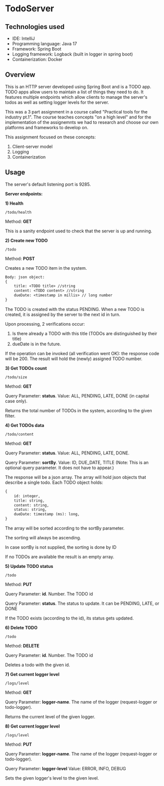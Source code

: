 # TodoServer

## Technologies used

* IDE: IntelliJ
* Programming language: Java 17
* Framework: Spring Boot
* Logging framework: Logback (built in logger in spring boot)
* Containerization: Docker

## Overview

This is an HTTP server developed using Spring Boot and is a TODO app. TODO apps allow users to maintain a list of things they need to do.
It features multiple endpoints which allow clients to manage the server's todos as well as setting logger levels for the server.

This was a 3 part assignment in a course called "Practical tools for the industry pt.1".
The course teaches concepts "on a high level" and for the implementation of the assignemnts we had to research and choose our own platforms and
frameworks to develop on.

This assignment focused on these concepts:
1. Client-server model
2. Logging 
3. Containerization 

## Usage
The server's default listening port is 9285.

**Server endpoints:**

**1) Health**

`/todo/health`

Method: **GET**

This is a sanity endpoint used to check that the server is up and running.


**2) Create new TODO**

`/todo`

Method: **POST**

Creates a new TODO item in the system. 

```diff
Body: json object:
{
    title: <TODO title> //string
    content: <TODO content> //string
    dueDate: <timestamp in millis> // long number
}
```

The TODO is created with the status PENDING.
When a new TODO is created, it is assigned by the server to the next id in turn.

Upon processing, 2 verifications occur:
1) Is there already a TODO with this title (TODOs are distinguished by their title)
2) dueDate is in the future. 

If the operation can be invoked (all verification went OK): the response code will be 200.
The result will hold the (newly) assigned TODO number.


**3) Get TODOs count**

`/todo/size`

Method: **GET**

Query Parameter: **status**. Value: ALL, PENDING, LATE, DONE (in capital case only).

Returns the total number of TODOs in the system, according to the given filter.


**4) Get TODOs data**

`/todo/content`

Method: **GET**

Query Parameter: **status**. Value: ALL, PENDING, LATE, DONE.

Query Parameter: **sortBy**. Value: ID, DUE_DATE, TITLE (Note: This is an optional query parameter. It does not have to appear.) 

The response will be a json array. The array will hold json objects that describe a single todo. 
Each TODO object holds:

```diff
{
	id: integer,
	title: string,
	content: string,
	status: string,
	dueDate: timestamp (ms): long,
}
```

The array will be sorted according to the sortBy parameter.

The sorting will always be ascending.

In case sortBy is not supplied, the sorting is done by ID

If no TODOs are available the result is an empty array.


**5) Update TODO status**

`/todo`

Method: **PUT**

Query Parameter: **id**. Number. The TODO id

Query Parameter: **status**. The status to update. It can be PENDING, LATE, or DONE

If the TODO exists (according to the id), its status gets updated.


**6) Delete TODO**

`/todo`

Method: **DELETE**

Query Parameter: **id**. Number. The TODO id

Deletes a todo with the given id.


**7) Get current logger level**

`/logs/level`

Method: **GET**

Query Parameter: **logger-name**. The name of the logger (request-logger or todo-logger).

Returns the current level of the given logger.


**8) Get current logger level**

`/logs/level`

Method: **PUT**

Query Parameter: **logger-name**. The name of the logger (request-logger or todo-logger).

Query Parameter: **logger-level** Value: ERROR, INFO, DEBUG

Sets the given logger's level to the given level.
